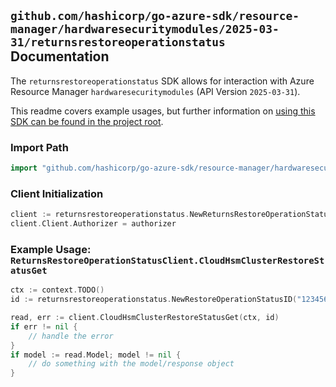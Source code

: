 
## `github.com/hashicorp/go-azure-sdk/resource-manager/hardwaresecuritymodules/2025-03-31/returnsrestoreoperationstatus` Documentation

The `returnsrestoreoperationstatus` SDK allows for interaction with Azure Resource Manager `hardwaresecuritymodules` (API Version `2025-03-31`).

This readme covers example usages, but further information on [using this SDK can be found in the project root](https://github.com/hashicorp/go-azure-sdk/tree/main/docs).

### Import Path

```go
import "github.com/hashicorp/go-azure-sdk/resource-manager/hardwaresecuritymodules/2025-03-31/returnsrestoreoperationstatus"
```


### Client Initialization

```go
client := returnsrestoreoperationstatus.NewReturnsRestoreOperationStatusClientWithBaseURI("https://management.azure.com")
client.Client.Authorizer = authorizer
```


### Example Usage: `ReturnsRestoreOperationStatusClient.CloudHsmClusterRestoreStatusGet`

```go
ctx := context.TODO()
id := returnsrestoreoperationstatus.NewRestoreOperationStatusID("12345678-1234-9876-4563-123456789012", "example-resource-group", "cloudHsmClusterName", "jobId")

read, err := client.CloudHsmClusterRestoreStatusGet(ctx, id)
if err != nil {
	// handle the error
}
if model := read.Model; model != nil {
	// do something with the model/response object
}
```
